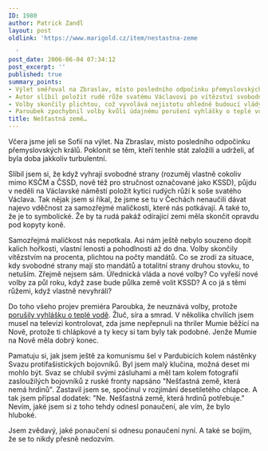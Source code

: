 ```yaml
---
ID: 1980
author: Patrick Zandl
layout: post
oldlink: 'https://www.marigold.cz/item/nestastna-zeme

  '
post_date: 2006-06-04 07:34:12
post_excerpt: ''
published: true
summary_points:
- Výlet směřoval na Zbraslav, místo posledního odpočinku přemyslovských králů.
- Autor slíbil položit rudé růže svatému Václavovi po vítězství svobodných stran.
- Volby skončily plichtou, což vyvolává nejistotu ohledně budoucí vlády.
- Paroubek zpochybnil volby kvůli údajnému porušení vyhlášky o teplé vodě.
title: Nešťastná země…
---
```


<p>Včera jsme jeli se Sofií na výlet. Na Zbraslav, místo posledního odpočinku přemyslovských králů. Poklonit se těm, kteří tenhle stát založili a udrželi, ať byla doba jakkoliv turbulentní. </p>

<p>Slíbil jsem si, že když vyhrají svobodné strany (rozuměj vlastně cokoliv mimo KSČM a ČSSD, nově též pro stručnost označované jako KSSD), půjdu v neděli na Václavské náměstí položit kytici rudých růží k soše svatého Václava. Tak nějak jsem si říkal, že jsme se tu v Čechách nenaučili dávat najevo vděčnost za samozřejmé maličkosti, které nás potkávají. A také to, že je to symbolické. Že by ta rudá pakáž odírající zemi měla skončit opravdu pod kopyty koně. </p>

<p>Samozřejmá maličkost nás nepotkala. Asi nám ještě nebylo souzeno dopít kalich hořkosti, vlastní lenosti a pohodlnosti až do dna. Volby skončily vítězstvím na procenta, plichtou na počty mandátů. Co se zrodí za situace, kdy svobodné strany mají sto mandátů a totalitní strany druhou stovku, to netuším. Zřejmě nejsem sám. Úřednická vláda a nové volby? Co vyřeší nové volby za půl roku, když zase bude půlka země volit KSSD? A co já s těmi růžemi, když vlastně nevyhráli?</p>

<p>Do toho všeho projev premiéra Paroubka, že neuznává volby, protože <a href="http://zpravy.idnes.cz/paroubek-napadl-volby-vyhlaskou-o-vode-dyw-/domaci.asp?c=A060604_003113_domaci_cen">porušily vyhlášku o teplé vodě</a>. Žluč, síra a smrad. V několika chvílích jsem musel na televizi kontrolovat, zda jsme nepřepnuli na thriler Mumie běžící na Nově, protože ti chlápkové a ty kecy si tam byly tak podobné. Jenže Mumie na Nově měla dobrý konec. </p>

<p>Pamatuju si, jak jsem ještě za komunismu šel v Pardubicích kolem nástěnky Svazu protifašistických bojovníků. Byl jsem malý klučina, možná deset mi mohlo být. Svaz se chlubil svými zásluhami a měl tam kolem fotografií zasloužilých bojovníků z ruské fronty napsáno "Nešťastná země, která nemá hrdinů". Zastavil jsem se, spočinul v rozjímání desetiletého chlapce. A tak jsem připsal dodatek: "Ne. Nešťastná země, která hrdinů potřebuje." Nevím, jaké jsem si z toho tehdy odnesl ponaučení, ale vím, že bylo hluboké.</p>

<p>Jsem zvědavý, jaké ponaučení si odnesu ponaučení nyní. A také se bojím, že se to nikdy přesně nedozvím.
</p>